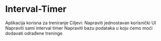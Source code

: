 # Interval-Timer
Aplikacija korisna za treniranje
Ciljevi:
Napraviti jednostavan korisnički UI
Napraviti sami interval timer
Napraviti bazu podataka u koju ćemo moći dodavati odrađene treninge
